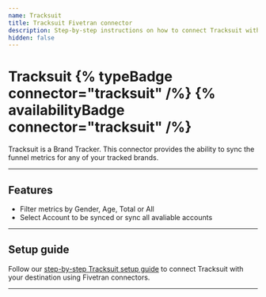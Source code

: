 ```yaml
---
name: Tracksuit
title: Tracksuit Fivetran connector
description: Step-by-step instructions on how to connect Tracksuit with your destination using Fivetran connectors.
hidden: false
---
```


# Tracksuit {% typeBadge connector="tracksuit" /%} {% availabilityBadge connector="tracksuit" /%}

Tracksuit is a Brand Tracker. This connector provides the ability to sync the funnel metrics for any of your tracked brands.

------------------

## Features

- Filter metrics by Gender, Age, Total or All
- Select Account to be synced or sync all avaliable accounts

------------------

## Setup guide

Follow our [step-by-step Tracksuit setup guide](/docs/setup-guide.md) to connect Tracksuit with your destination using Fivetran connectors.

------------------

